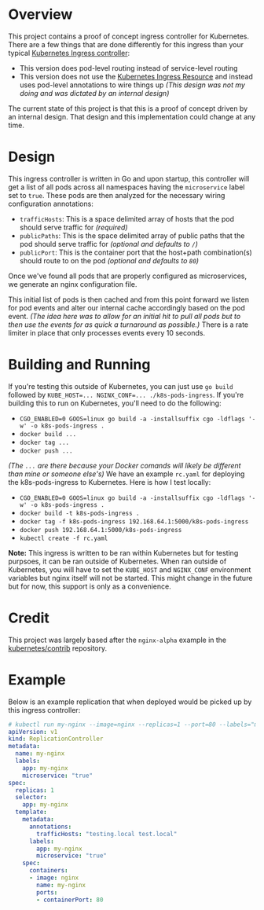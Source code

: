 # Overview

This project contains a proof of concept ingress controller for Kubernetes.  There are a few things that are done
differently for this ingress than your typical
[Kubernetes Ingress controller](http://kubernetes.io/v1.1/docs/user-guide/ingress.html):

* This version does pod-level routing instead of service-level routing
* This version does not use the
[Kubernetes Ingress Resource](http://kubernetes.io/v1.1/docs/user-guide/ingress.html#the-ingress-resource) and instead
uses pod-level annotations to wire things up *(This design was not my doing and was dictated by an internal design)*

The current state of this project is that this is a proof of concept driven by an internal design.  That design and
this implementation could change at any time.

# Design

This ingress controller is written in Go and upon startup, this controller will get a list of all pods across all
namespaces having the `microservice` label set to `true`.  These pods are then analyzed for the necessary wiring
configuration annotations:

* `trafficHosts`: This is a space delimited array of hosts that the pod should serve traffic for *(required)*
* `publicPaths`: This is the space delimited array of public paths that the pod should serve traffic for *(optional and
defaults to `/`)*
* `publicPort`: This is the container port that the host+path combination(s) should route to on the pod *(optional and
defaults to `80`)*

Once we've found all pods that are properly configured as microservices, we generate an nginx configuration file.

This initial list of pods is then cached and from this point forward we listen for pod events and alter our internal
cache accordingly based on the pod event.  *(The idea here was to allow for an initial hit to pull all pods but to then
use the events for as quick a turnaround as possible.)*  There is a rate limiter in place that only processes events
every 10 seconds.

# Building and Running

If you're testing this outside of Kubernetes, you can just use `go build` followed by
`KUBE_HOST=... NGINX_CONF=... ./k8s-pods-ingress`.  If you're building this to run on Kubernetes, you'll need to do the
following:

* `CGO_ENABLED=0 GOOS=linux go build -a -installsuffix cgo -ldflags '-w' -o k8s-pods-ingress .`
* `docker build ...`
* `docker tag ...`
* `docker push ...`

*(The `...` are there because your Docker comands will likely be different than mine or someone else's)*  We have an
example `rc.yaml` for deploying the k8s-pods-ingress to Kubernetes.  Here is how I test locally:

* `CGO_ENABLED=0 GOOS=linux go build -a -installsuffix cgo -ldflags '-w' -o k8s-pods-ingress .`
* `docker build -t k8s-pods-ingress .`
* `docker tag -f k8s-pods-ingress 192.168.64.1:5000/k8s-pods-ingress`
* `docker push 192.168.64.1:5000/k8s-pods-ingress`
* `kubectl create -f rc.yaml`

**Note:** This ingress is written to be ran within Kubernetes but for testing purpsoes, it can be ran outside of
Kubernetes.  When ran outside of Kubernetes, you will have to set the `KUBE_HOST` and `NGINX_CONF` environment variables
but nginx itself will not be started.  This might change in the future but for now, this support is only as a
convenience.

# Credit

This project was largely based after the `nginx-alpha` example in the
[kubernetes/contrib](https://github.com/kubernetes/contrib/tree/master/ingress/controllers/nginx-alpha) repository.

# Example

Below is an example replication that when deployed would be picked up by this ingress controller:

``` yaml
# kubectl run my-nginx --image=nginx --replicas=1 --port=80 --labels="microservice=true"
apiVersion: v1
kind: ReplicationController
metadata:
  name: my-nginx
  labels:
    app: my-nginx
    microservice: "true"
spec:
  replicas: 1
  selector:
    app: my-nginx
  template:
    metadata:
      annotations:
        trafficHosts: "testing.local test.local"
      labels:
        app: my-nginx
        microservice: "true"
    spec:
      containers:
      - image: nginx
        name: my-nginx
        ports:
        - containerPort: 80
```
